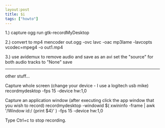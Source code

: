 ```yaml
---
layout:post
title: $i
tags: ["howto"]
---
```



1.) capture ogg
run gtk-recordMyDesktop

2.) convert to mp4
mencoder out.ogg -ovc lavc -oac mp3lame -lavcopts vcodec=mpeg4 -o out1.mp4

3.) use avidemux to remove audio and save as an avi
set the "source" for both audio tracks to "None"
save




--------------------------

other stuff...

Capture whole screen (change your device - I use a logitech usb mike)
recordmydesktop -fps 15 -device hw:1,0

Capture an application window (after executing click the app window that you wish to record)
recordmydesktop -windowid $( xwininfo -frame | awk '/Window id:/ {print $4}' ) -fps 15 -device hw:1,0

Type Ctrl+c to stop recording.
